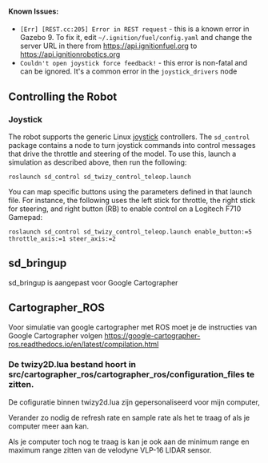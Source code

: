 #### Known Issues:

* `[Err] [REST.cc:205] Error in REST request` - this is a known error
    in Gazebo 9. To fix it, edit `~/.ignition/fuel/config.yaml` and
    change the server URL in there from https://api.ignitionfuel.org
    to https://api.ignitionrobotics.org
* `Couldn't open joystick force feedback!` - this error is non-fatal
    and can be ignored. It's a common error in the `joystick_drivers`
    node

## Controlling the Robot
### Joystick
The robot supports the generic Linux
[joystick](http://wiki.ros.org/joy) controllers. The `sd_control`
package contains a node to turn joystick commands into control
messages that drive the throttle and steering of the model. To use
this, launch a simulation as described above, then run the following:
```
roslaunch sd_control sd_twizy_control_teleop.launch
```

You can map specific buttons using the parameters defined in that
launch file. For instance, the following uses the left stick for
throttle, the right stick for steering, and right button (RB) to
enable control on a Logitech F710 Gamepad:
```
roslaunch sd_control sd_twizy_control_teleop.launch enable_button:=5 throttle_axis:=1 steer_axis:=2
```
## sd_bringup
sd_bringup is aangepast voor Google Cartographer

## Cartographer_ROS
Voor simulatie van google cartographer met ROS moet je de instructies van Google Cartographer volgen  https://google-cartographer-ros.readthedocs.io/en/latest/compilation.html

### De twizy2D.lua bestand hoort in src/cartographer_ros/cartographer_ros/configuration_files te zitten.
De cofiguratie binnen twizy2d.lua zijn gepersonaliseerd voor mijn computer,

Verander zo nodig de refresh rate en sample rate als het te traag of als je computer meer aan kan.

Als je computer toch nog te traag is kan je ook aan de minimum range en maximum range zitten van de velodyne VLP-16 LIDAR sensor.



